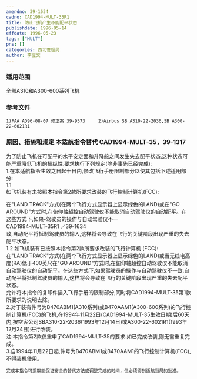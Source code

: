 ```yaml
---
amendno: 39-1634  
cadno: CAD1994-MULT-35R1  
title: 防止飞机产生不能配平状态  
publishdate: 1996-05-14  
effdate: 1996-05-23  
tags: ["MULT"]  
pns: []  
categories: 西北管理局  
author: 李立文  
---
```

  
### 适用范围  
全部A310和A300-600系列飞机  
  
<!--more-->  
### 参考文件  
    1)FAA AD96-08-07 修正案 39-9573     2)Airbus SB A310-22-2036,SB A300-22-6021R1  
  
### 原因、措施和规定 本适航指令替代 CAD1994-MULT-35，39-1317  
为了防止飞机在可配平的水平安定面和升降舵之间发生失去配平状态,这种状态可能严重降低飞机的操纵性.要求执行下列规定(除非事先已经完成):  
    1.在本适航指令生效之日起十日内,修改飞行手册限制部分以使其包括下述适用部分:  
1.1  
 如飞机装有未按照本指令第2款所要求改装的飞行控制计算机(FCC):  
  
在"LAND TRACK"方式(在两个飞行方式显示器上显示绿色的LAND)或在"GO AROUND"方式时,在俯仰轴超控自动驾驶仪不能取消自动驾驶仪的自动配平。在这些方式下,如果-驾驶员的操作与自动驾驶仪不一  
       CAD1994-MULT-35R1   ／39-1634  
致,自动配平将抵制驾驶员的输入,这样将会导致在飞行的关键阶段出现严重的失去配平状态。  
1.2 如飞机装有已按照本指令第2款所要求改装的飞行计算机 (FCC):  
在"LAND TRACK"方式(在两个飞行方式显示器上显示绿色的LAND)或当无线电高度(RA)低于400英尺在"GO AROUND"方式时,在俯仰轴超控自动驾驶仪不能取消自动驾驶仪的自动配平。在这些方式下,如果驾驶员的操作与自动驾驶仪不一致,自动配平将抵制驾驶员的输入,这样将会导致在飞行的关键阶段出现严重的失去配平状态。  
允许将本指令的复印件插入飞行手册的限制部分,同时将CAD1994-MULT-35第1款所要求的说明去除。  
     2.对于装有件号为B470ABM1(A310系列)或B470AAM1(A300-600系列)的飞行控制计算机(FCC)的飞机,在1994年11月22日(CAD1994-MULT-35生效日期)后60天内,按空客公司SBA310-22-2036(1993年12月14日)或A300-22-6021R1(1993年12月24日)进行改装。  
    注:本指令第2款仅重申了CAD1994-MULT-35的要求.如已完成改装,则无需重复完成。  
     3.自1994年11月22日起,件号为B470ABM1或B470AAM1的飞行控制计算机(FCC),不得装机使用。  
  
    完成本指令可采取能保证安全的替代方法或调整完成的时间，但必须得到适航当局的批准。  
